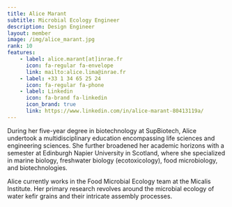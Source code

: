 ```yaml
---
title: Alice Marant
subtitle: Microbial Ecology Engineer
description: Design Engineer
layout: member
image: /img/alice_marant.jpg
rank: 10
features:
    - label: alice.marant[at]inrae.fr
      icon: fa-regular fa-envelope
      link: mailto:alice.lima@inrae.fr
    - label: +33 1 34 65 25 24
      icon: fa-regular fa-phone
    - label: Linkedin
      icon: fa-brand fa-linkedin
      icon_brand: true
      link: https://www.linkedin.com/in/alice-marant-80413119a/
---
```


During her five-year degree in biotechnology at SupBiotech, Alice undertook a multidisciplinary education encompassing life sciences and engineering sciences. She further broadened her academic horizons with a semester at Edinburgh Napier University in Scotland, where she specialized in marine biology, freshwater biology (ecotoxicology), food microbiology, and biotechnologies.

Alice currently works in the Food Microbial Ecology team at the Micalis Institute. Her primary research revolves around the microbial ecology of water kefir grains and their intricate assembly processes.
